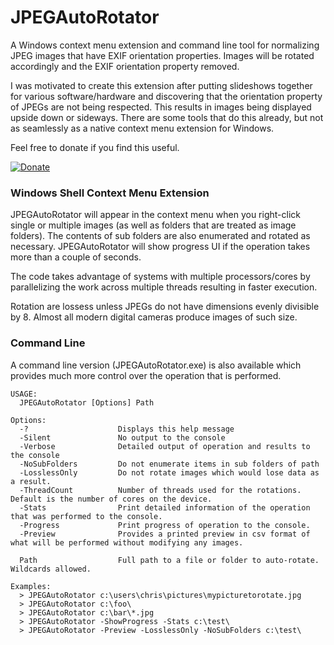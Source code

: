 # JPEGAutoRotator
A Windows context menu extension and command line tool for normalizing JPEG images that have EXIF orientation properties.  Images will be rotated accordingly and the EXIF orientation property removed.

I was motivated to create this extension after putting slideshows together for various software/hardware and discovering that the orientation property of JPEGs are not being respected.  This results in images being displayed upside down or sideways.  There are some tools that do this already, but not as seamlessly as a native context menu extension for Windows.

Feel free to donate if you find this useful.

[![Donate](https://www.paypalobjects.com/en_US/i/btn/btn_donate_LG.gif)](https://www.paypal.com/cgi-bin/webscr?cmd=_donations&business=727QPFYPDHRKU&lc=US&item_name=Chris%20Davis&currency_code=USD&bn=PP%2dDonationsBF%3abtn_donateCC_LG%2egif%3aNonHosted)

### Windows Shell Context Menu Extension
JPEGAutoRotator will appear in the context menu when you right-click single or multiple images (as well as folders that are treated as image folders).  The contents of sub folders are also enumerated and rotated as necessary.  JPEGAutoRotator will show progress UI if the operation takes more than a couple of seconds.  

The code takes advantage of systems with multiple processors/cores by parallelizing the work across multiple threads resulting in faster execution.

Rotation are lossess unless JPEGs do not have dimensions evenly divisible by 8.  Almost all modern digital cameras produce images of such size.


### Command Line
A command line version (JPEGAutoRotator.exe) is also available which provides much more control over the operation that is performed.
```
USAGE:
  JPEGAutoRotator [Options] Path

Options:
  -?                    Displays this help message
  -Silent               No output to the console
  -Verbose              Detailed output of operation and results to the console
  -NoSubFolders         Do not enumerate items in sub folders of path
  -LosslessOnly         Do not rotate images which would lose data as a result.
  -ThreadCount          Number of threads used for the rotations. Default is the number of cores on the device.
  -Stats                Print detailed information of the operation that was performed to the console.
  -Progress             Print progress of operation to the console.
  -Preview              Provides a printed preview in csv format of what will be performed without modifying any images.

  Path                  Full path to a file or folder to auto-rotate.  Wildcards allowed.

Examples:
  > JPEGAutoRotator c:\users\chris\pictures\mypicturetorotate.jpg
  > JPEGAutoRotator c:\foo\
  > JPEGAutoRotator c:\bar\*.jpg
  > JPEGAutoRotator -ShowProgress -Stats c:\test\
  > JPEGAutoRotator -Preview -LosslessOnly -NoSubFolders c:\test\
```
